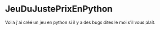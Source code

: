 # JeuDuJustePrixEnPython
Voila j'ai créé un jeu en python si il y a des bugs dites le moi s'il vous plaît.
